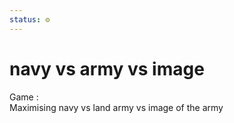 ```yaml
---
status: ⚙️
---
```

# navy vs army vs image

Game :  
Maximising navy vs land army vs image of the army

